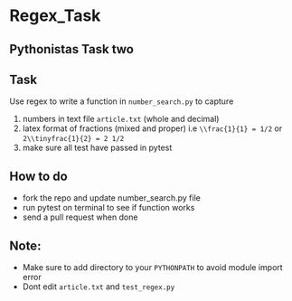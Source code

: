 # Regex_Task
## Pythonistas Task two

## Task
Use regex to write a function in `number_search.py` to capture
1. numbers in text file `article.txt` (whole and decimal)
2. latex format of fractions (mixed and proper) i.e `\\frac{1}{1} = 1/2` or `2\\tinyfrac{1}{2} = 2 1/2`
3. make sure all test have passed in pytest

## How to do
*   fork the repo and update number_search.py file
*   run pytest on terminal to see if function works
*   send a pull request when done


## Note:
*   Make sure to add directory to your `PYTHONPATH` to avoid module import error
*   Dont edit `article.txt` and `test_regex.py`
